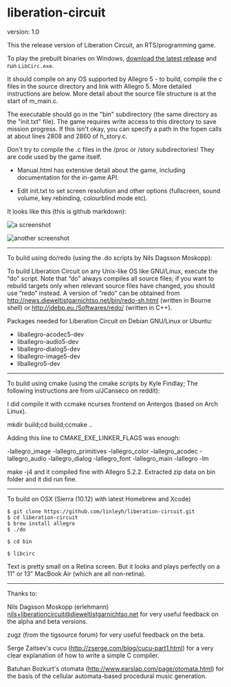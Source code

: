# liberation-circuit

version: 1.0

This the release version of Liberation Circuit, an RTS/programming game.

To play the prebuilt binaries on Windows, [download the latest release](https://github.com/linleyh/liberation-circuit/releases) and run `LibCirc.exe`.


It should compile on any OS supported by Allegro 5 - to build, compile the c files in the source directory and link with Allegro 5. More detailed instructions are below. More detail about the source file structure is at the start of m_main.c.

The executable should go in the "bin" subdirectory (the same directory as the "init.txt" file). The game requires write access to this directory to save mission progress. If this isn't okay, you can specify a path in the fopen calls at about lines 2808 and 2860 of h_story.c.

Don't try to compile the .c files in the /proc or /story subdirectories! They are code used by the game itself.

- Manual.html has extensive detail about the game, including documentation for the in-game API.

- Edit init.txt to set screen resolution and other options (fullscreen, sound volume, key rebinding, colourblind mode etc).

It looks like this (this is github markdown):

![a screenshot](http://i.imgur.com/pPIJ03I.png)

![another screenshot](http://i.imgur.com/QKWzkqA.png)





--------------------------------------------------


To build using do/redo (using the .do scripts by Nils Dagsson Moskopp):

  To build Liberation Circuit on any Unix-like OS like GNU/Linux,
  execute the “do” script. Note that “do” always compiles all source
  files; if you want to rebuild targets only when relevant source files
  have changed, you should use “redo” instead. A version of “redo” can
  be obtained from <http://news.dieweltistgarnichtso.net/bin/redo-sh.html>
  (written in Bourne shell) or <http://jdebp.eu./Softwares/redo/> (written
  in C++).

  Packages needed for Liberation Circuit on Debian GNU/Linux or Ubuntu:
  - liballegro-acodec5-dev
  - liballegro-audio5-dev
  - liballegro-dialog5-dev
  - liballegro-image5-dev
  - liballegro5-dev


--------------------------------------------------


To build using cmake (using the cmake scripts by Kyle Findlay; The following instructions are from u/JCanseco on reddit):


  I did compile it with ccmake ncurses frontend on Antergos (based on Arch Linux).

  mkdir build;cd build;ccmake ..

  Adding this line to CMAKE_EXE_LINKER_FLAGS was enough:

  -lallegro_image -lallegro_primitives -lallegro_color -lallegro_acodec -lallegro_audio -lallegro_dialog -lallegro_font -lallegro_main -lallegro -lm

  make -j4 and it compiled fine with Allegro 5.2.2. Extracted zip data on bin folder and it did run fine.



---------------------------------------------------

To build on OSX (Sierra (10.12) with latest Homebrew and Xcode)

```
$ git clone https://github.com/linleyh/liberation-circuit.git
$ cd liberation-circuit
$ brew install allegro
$ ./do

$ cd bin

$ libcirc

```

Text is pretty small on a Retina screen. But it looks and plays perfectly on a 11" or 13" MacBook Air (which are all non-retina).


---------------------------------------------------



Thanks to:

Nils Dagsson Moskopp (erlehmann) <nils+liberationcircuit@dieweltistgarnichtso.net> for very useful feedback on the alpha and beta versions.

zugz (from the tigsource forum) for very useful feedback on the beta.

Serge Zaitsev's cucu (http://zserge.com/blog/cucu-part1.html) for a very clear explanation of how to write a simple C compiler.

Batuhan Bozkurt's otomata (http://www.earslap.com/page/otomata.html) for the basis of the cellular automata-based procedural music generation.
